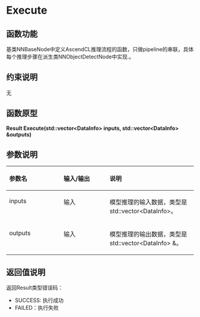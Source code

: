 # Execute<a name="ZH-CN_TOPIC_0000001589372665"></a>

## 函数功能<a name="section15868409121"></a>

基类NNBaseNode中定义AscendCL推理流程的函数，只做pipeline的串联，具体每个推理步骤在派生类NNObjectDetectNode中实现.。

## 约束说明<a name="section1771773225914"></a>

无

## 函数原型<a name="section16481811131215"></a>

**Result Execute\(std::vector<DataInfo\> inputs, std::vector<DataInfo\> &outputs\)**

## 参数说明<a name="section2779823101219"></a>

<a name="zh-cn_topic_0122830089_table438764393513"></a>
<table><thead align="left"><tr id="zh-cn_topic_0122830089_row53871743113510"><th class="cellrowborder" valign="top" width="29.03%" id="mcps1.1.4.1.1"><p id="zh-cn_topic_0122830089_p1438834363520"><a name="zh-cn_topic_0122830089_p1438834363520"></a><a name="zh-cn_topic_0122830089_p1438834363520"></a>参数名</p>
</th>
<th class="cellrowborder" valign="top" width="24.529999999999998%" id="mcps1.1.4.1.2"><p id="p1769255516412"><a name="p1769255516412"></a><a name="p1769255516412"></a>输入/输出</p>
</th>
<th class="cellrowborder" valign="top" width="46.44%" id="mcps1.1.4.1.3"><p id="zh-cn_topic_0122830089_p173881843143514"><a name="zh-cn_topic_0122830089_p173881843143514"></a><a name="zh-cn_topic_0122830089_p173881843143514"></a>说明</p>
</th>
</tr>
</thead>
<tbody><tr id="zh-cn_topic_0122830089_row2038874343514"><td class="cellrowborder" valign="top" width="29.03%" headers="mcps1.1.4.1.1 "><p id="li67795692518p0"><a name="li67795692518p0"></a><a name="li67795692518p0"></a>inputs</p>
</td>
<td class="cellrowborder" valign="top" width="24.529999999999998%" headers="mcps1.1.4.1.2 "><p id="p8693185517417"><a name="p8693185517417"></a><a name="p8693185517417"></a>输入</p>
</td>
<td class="cellrowborder" valign="top" width="46.44%" headers="mcps1.1.4.1.3 "><p id="zh-cn_topic_0122830089_p19388143103518"><a name="zh-cn_topic_0122830089_p19388143103518"></a><a name="zh-cn_topic_0122830089_p19388143103518"></a>模型推理的输入数据，类型是std::vector&lt;DataInfo&gt;。</p>
</td>
</tr>
<tr id="row462010103418"><td class="cellrowborder" valign="top" width="29.03%" headers="mcps1.1.4.1.1 "><p id="p136209073416"><a name="p136209073416"></a><a name="p136209073416"></a>outputs</p>
</td>
<td class="cellrowborder" valign="top" width="24.529999999999998%" headers="mcps1.1.4.1.2 "><p id="p65341162346"><a name="p65341162346"></a><a name="p65341162346"></a>输入</p>
</td>
<td class="cellrowborder" valign="top" width="46.44%" headers="mcps1.1.4.1.3 "><p id="p46201707348"><a name="p46201707348"></a><a name="p46201707348"></a>模型推理的输出数据，类型是std::vector&lt;DataInfo&gt; &amp;。</p>
</td>
</tr>
</tbody>
</table>

## 返回值说明<a name="section7624143271217"></a>

返回Result类型错误码：

-   SUCCESS: 执行成功
-   FAILED：执行失败

